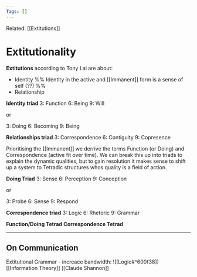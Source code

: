 ```yaml
---
Tags: []
---
```

Related: [[Extitutions]]
# Extitutionality

**Extitutions** according to Tony Lai are about:
- Identity %% Identity in the active and [[Immanent]] form is a sense of self (??) %%
- Relationship 

**Identity triad**
3: Function
6: Being
9: Will

or

3: Doing
6: Becoming
9: Being

**Relationships triad**
3: Correspondence
6: Contiguity
9: Copresence

Prioritising the [[Immanent]] we derrive the terms Function (or Doing) and Correspondence (active fit over time). We can break this up into triads to explain the dynamic qualities, but to gain resolution it makes sense to shift up a system to Tetradic structures whos quality is a field of action.

**Doing Triad**
3: Sense
6: Perception
9: Conception

or

3: Probe
6: Sense
9: Respond

**Correspondence triad**
3: Logic
6: Rhetoric
9: Grammar

**Function/Doing Tetrad**
**Correspondence Tetrad**


---

## On Communication
Extitutional Grammar - increace bandwidth: 
![[Logic#^600f38]] [[Information Theory]] [[Claude Shannon]]
